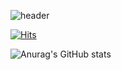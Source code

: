 
![header](https://capsule-render.vercel.app/api?type=Waving?&text=JeoungHun&color=20:dae6ff,100:0849c&height=212.6)

[![Hits](https://hits.seeyoufarm.com/api/count/incr/badge.svg?url=https%3A%2F%2Fgithub.com%2FoiNeh%2Fhit-counter&count_bg=%2379C83D&title_bg=%23555555&icon=&icon_color=%23E7E7E7&title=hits&edge_flat=false)](https://hits.seeyoufarm.com)

![Anurag's GitHub stats](https://github-readme-stats.vercel.app/api?username=oiNeh&show_icons=true&theme=react)
<!-- ![Readme Card](https://github-readme-stats.vercel.app/api/pin/?username=oiNeh&repo=good-price-good-product) -->
